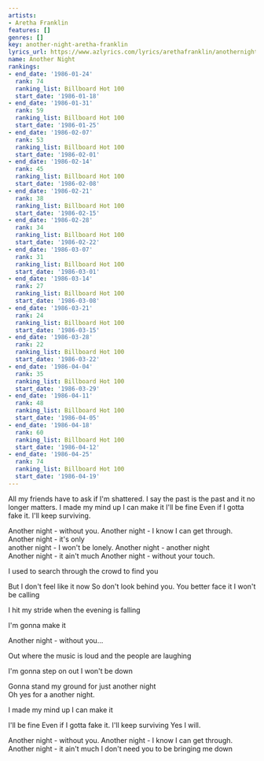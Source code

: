 ```yaml
---
artists:
- Aretha Franklin
features: []
genres: []
key: another-night-aretha-franklin
lyrics_url: https://www.azlyrics.com/lyrics/arethafranklin/anothernight.html
name: Another Night
rankings:
- end_date: '1986-01-24'
  rank: 74
  ranking_list: Billboard Hot 100
  start_date: '1986-01-18'
- end_date: '1986-01-31'
  rank: 59
  ranking_list: Billboard Hot 100
  start_date: '1986-01-25'
- end_date: '1986-02-07'
  rank: 53
  ranking_list: Billboard Hot 100
  start_date: '1986-02-01'
- end_date: '1986-02-14'
  rank: 45
  ranking_list: Billboard Hot 100
  start_date: '1986-02-08'
- end_date: '1986-02-21'
  rank: 38
  ranking_list: Billboard Hot 100
  start_date: '1986-02-15'
- end_date: '1986-02-28'
  rank: 34
  ranking_list: Billboard Hot 100
  start_date: '1986-02-22'
- end_date: '1986-03-07'
  rank: 31
  ranking_list: Billboard Hot 100
  start_date: '1986-03-01'
- end_date: '1986-03-14'
  rank: 27
  ranking_list: Billboard Hot 100
  start_date: '1986-03-08'
- end_date: '1986-03-21'
  rank: 24
  ranking_list: Billboard Hot 100
  start_date: '1986-03-15'
- end_date: '1986-03-28'
  rank: 22
  ranking_list: Billboard Hot 100
  start_date: '1986-03-22'
- end_date: '1986-04-04'
  rank: 35
  ranking_list: Billboard Hot 100
  start_date: '1986-03-29'
- end_date: '1986-04-11'
  rank: 48
  ranking_list: Billboard Hot 100
  start_date: '1986-04-05'
- end_date: '1986-04-18'
  rank: 60
  ranking_list: Billboard Hot 100
  start_date: '1986-04-12'
- end_date: '1986-04-25'
  rank: 74
  ranking_list: Billboard Hot 100
  start_date: '1986-04-19'
---
```


All my friends have to ask if I'm shattered. 
I say the past is the past and it no longer matters. 
I made my mind up 
I can make it 
I'll be fine 
Even if I gotta fake it. 
I'll keep surviving. 

Another night - without you. 
Another night - I know I can get through. 
Another night - it's only  
another night - I won't be lonely. 
Another night - another night  
Another night - it ain't much 
Another night - without your touch. 

I used to search through the crowd to find you 

But I don't feel like it now 
So don't look behind you. 
You better face it 
I won't be calling 

I hit my stride when the evening is falling 

I'm gonna make it  

Another night - without you...

Out where the music is loud and the people are laughing 

I'm gonna step on out 
I won't be down 

Gonna stand my ground for just another night  
Oh yes for a another night. 

I made my mind up 
I can make it 

I'll be fine 
Even if I gotta fake it. 
I'll keep surviving 
Yes 
I will. 

Another night - without you. 
Another night - I know I can get through. 
Another night - it ain't much 
I don't need you to be bringing me down



